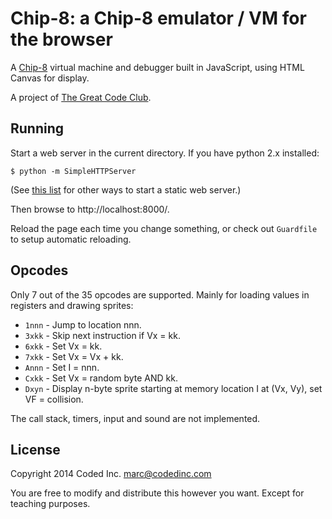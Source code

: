 # Chip-8: a Chip-8 emulator / VM for the browser

A [Chip-8](http://en.wikipedia.org/wiki/CHIP-8) virtual machine and debugger
built in JavaScript, using HTML Canvas for display.

A project of [The Great Code Club](http://www.greatcodeclub.com/).

## Running

Start a web server in the current directory. If you have python 2.x installed:

    $ python -m SimpleHTTPServer

(See [this list](https://gist.github.com/willurd/5720255) for other ways to
start a static web server.)

Then browse to http://localhost:8000/.

Reload the page each time you change something, or check out `Guardfile` to
setup automatic reloading.

## Opcodes

Only 7 out of the 35 opcodes are supported. Mainly for loading values in
registers and drawing sprites:

- `1nnn` - Jump to location nnn.
- `3xkk` - Skip next instruction if Vx = kk.
- `6xkk` - Set Vx = kk.
- `7xkk` - Set Vx = Vx + kk.
- `Annn` - Set I = nnn.
- `Cxkk` - Set Vx = random byte AND kk.
- `Dxyn` - Display n-byte sprite starting at memory location I at (Vx, Vy), set VF = collision.

The call stack, timers, input and sound are not implemented.

## License

Copyright 2014 Coded Inc. <marc@codedinc.com>

You are free to modify and distribute this however you want. Except for teaching
purposes.
